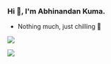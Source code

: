 ### Hi 👋, I'm Abhinandan Kuma.

- Nothing much, just chilling 🌿

<img align="center" src="https://github-readme-stats.vercel.app/api?username=nandan645&show_icons=true&include_all_commits=true&theme=github_dark&hide_border=true" /></a>

<img align="center" src="https://github-readme-stats.vercel.app/api/top-langs/?username=nandan645&layout=compact&theme=github_dark&hide_border=true" /></a>
